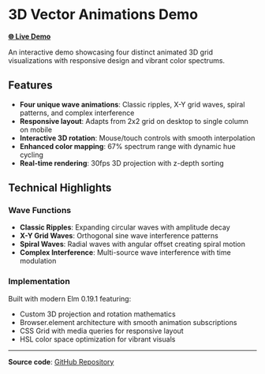 # 3D Vector Animations Demo

**[🌐 Live Demo](https://ninjaconcept.github.io/elm-vector-demo-1/)**

An interactive demo showcasing four distinct animated 3D grid visualizations with responsive design and vibrant color spectrums.

## Features

- **Four unique wave animations**: Classic ripples, X-Y grid waves, spiral patterns, and complex interference
- **Responsive layout**: Adapts from 2x2 grid on desktop to single column on mobile
- **Interactive 3D rotation**: Mouse/touch controls with smooth interpolation
- **Enhanced color mapping**: 67% spectrum range with dynamic hue cycling
- **Real-time rendering**: 30fps 3D projection with z-depth sorting

## Technical Highlights

### Wave Functions
- **Classic Ripples**: Expanding circular waves with amplitude decay
- **X-Y Grid Waves**: Orthogonal sine wave interference patterns
- **Spiral Waves**: Radial waves with angular offset creating spiral motion
- **Complex Interference**: Multi-source wave interference with time modulation

### Implementation
Built with modern Elm 0.19.1 featuring:
- Custom 3D projection and rotation mathematics
- Browser.element architecture with smooth animation subscriptions
- CSS Grid with media queries for responsive layout
- HSL color space optimization for vibrant visuals

---

**Source code**: [GitHub Repository](https://github.com/ninjaconcept/elm-vector-demo-1)